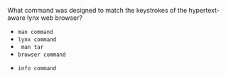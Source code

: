 What command was designed to match the keystrokes of the hypertext-aware lynx web browser?
* `man command`
* `lynx command`
* ` man tar`
* `browser command`
+ `info command`
